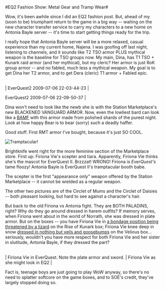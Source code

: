 #EQ2 Fashion Show: Metal Gear and Tramp Wear#

Wow, it's been awhile since I did an EQ2 fashion post. But, ahead of my (soon to be) triumphant return to the game in a big way -- waiting on the new character transfer service to carry my characters to a new home on Antonia Bayle server -- it's time to start getting things ready for the trip.

I really hope that Antonia Bayle server will be a more relaxed, casual experience than my current home, Najena. I was goofing off last night, listening to channels, and it sounds like T2 TSO armor PLUS mythical weapon is the baseline for TSO groups now. My main, Dina, has T1 TSO + Kunark raid armor (and her mythical), but my cleric? Her armor is just RoK group armor -- and no fabled, much less a mythical weapon. My goal is to get Dina her T2 armor, and to get Dera (cleric) T1 armor + Fabled epic.



|  |  |
| --- | --- |
|
 EverQuest2 2009-07-06 22-03-44-23 |

 EverQuest2 2009-07-06 22-09-50-37 |




Dina won't need to look like the newb she is with the Station Marketplace's new BLACKENED VANGUARD ARMOR. Now, even the lowliest bard can look like a [BAMF](http://www.urbandictionary.com/define.php?term=B.A.M.F.) with this armor made from polished shards of the purest night. Look at how happy Bear is to bear (sorry) such a deadly haffer.

Good stuff. First RMT armor I've bought, because it's just SO COOL.

![Tramptacular!](http://westkarana.com/wp-content/uploads/2009/07/fvarmors.jpg "Tramptacular!")

Brightknife went right for the more feminine section of the Marketplace store. First up: Firiona Vie's scepter and tiara. Apparently, Firiona Vie thinks she's the mascot for EverQuest II. Brzzzat! WRONG! Firiona is *EverQuest's* tame floozy! Antonia Bayle is EverQuest II's tramptacular booth babe.

The scepter is the first "appearance only" weapon offered by the Station Marketplace -- it cannot be wielded as a regular weapon.

The other two pictures are of the Circlet of Mums and the Circlet of Daisies -- both pleasant looking, but hard to see against a character's hair.

But back to the old Firiona vs Antonia fight. They are BOTH PALADINS, right? Why do they go around dressed in harem outfits? If memory serves, when Firiona went about in the world of Norrath, she was dressed in plate armor. But on the boxes -- you have Firiona Vie in [a bondage position being threatened by a lizard](http://www.mobygames.com/game/everquest-the-ruins-of-kunark/cover-art/gameCoverId,14301/) on the Rise of Kunark box; Firiona Vie knee deep in snow [dressed in nothing but veils and goosebumps](http://www.mobygames.com/game/windows/everquest-the-scars-of-velious/cover-art/gameCoverId,14299/) on the Velious box... seriously, wouldn't you have more respect for both Firiona Vie and her sister in slutitude, Antonia Bayle, if they dressed the part?



|  |  |
| --- | --- |
|
 Firiona Vie in EverQuest. Note the plate armor and sword.
 | 
Firiona Vie as she might look in EQ2
 |



Fact is, teenage boys are just going to play WoW anyway, so there's no need to splatter softcore on the game boxes, and to SOE's credit, they've largely stopped doing so.

